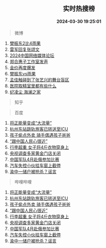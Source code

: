 <div align="center"><h2>实时热搜榜</h2><h4>2024-03-30 19:25:01</h4></div>

> 微博  

1. [樊振东2比4雨果](https://s.weibo.com/weibo?q=%23%E6%A8%8A%E6%8C%AF%E4%B8%9C2%E6%AF%944%E9%9B%A8%E6%9E%9C%23&t=31&band_rank=1&Refer=top)<br />
2. [雷军回复张颂文](https://s.weibo.com/weibo?q=%23%E9%9B%B7%E5%86%9B%E5%9B%9E%E5%A4%8D%E5%BC%A0%E9%A2%82%E6%96%87%23&t=31&band_rank=2&Refer=top)<br />
3. [2024中国网络媒体论坛](https://s.weibo.com/weibo?q=%232024%E4%B8%AD%E5%9B%BD%E7%BD%91%E7%BB%9C%E5%AA%92%E4%BD%93%E8%AE%BA%E5%9D%9B%23&t=31&band_rank=3&Refer=top)<br />
4. [郑合惠子工作室发声](https://s.weibo.com/weibo?q=%E9%83%91%E5%90%88%E6%83%A0%E5%AD%90%E5%B7%A5%E4%BD%9C%E5%AE%A4%E5%8F%91%E5%A3%B0&t=31&band_rank=4&Refer=top)<br />
5. [金价再度爆发](https://s.weibo.com/weibo?q=%23%E9%87%91%E4%BB%B7%E5%86%8D%E5%BA%A6%E7%88%86%E5%8F%91%23&t=31&band_rank=5&Refer=top)<br />
6. [樊振东vs雨果](https://s.weibo.com/weibo?q=%23%E6%A8%8A%E6%8C%AF%E4%B8%9Cvs%E9%9B%A8%E6%9E%9C%23&t=31&band_rank=6&Refer=top)<br />
7. [孟佳触碰到了张艺兴的舞台盲区](https://s.weibo.com/weibo?q=%23%E5%AD%9F%E4%BD%B3%E8%A7%A6%E7%A2%B0%E5%88%B0%E4%BA%86%E5%BC%A0%E8%89%BA%E5%85%B4%E7%9A%84%E8%88%9E%E5%8F%B0%E7%9B%B2%E5%8C%BA%23&t=31&band_rank=7&Refer=top)<br />
8. [医院取精室里都有些什么](https://s.weibo.com/weibo?q=%23%E5%8C%BB%E9%99%A2%E5%8F%96%E7%B2%BE%E5%AE%A4%E9%87%8C%E9%83%BD%E6%9C%89%E4%BA%9B%E4%BB%80%E4%B9%88%23&t=31&band_rank=8&Refer=top)<br />
9. [纪凌尘 海澜之家](https://s.weibo.com/weibo?q=%E7%BA%AA%E5%87%8C%E5%B0%98%20%E6%B5%B7%E6%BE%9C%E4%B9%8B%E5%AE%B6&t=31&band_rank=9&Refer=top)<br />

> 知乎  


> 百度  

1. [将正能量变成“大流量”](https://www.baidu.com/s?wd=%E5%B0%86%E6%AD%A3%E8%83%BD%E9%87%8F%E5%8F%98%E6%88%90%E2%80%9C%E5%A4%A7%E6%B5%81%E9%87%8F%E2%80%9D&sa=fyb_news&rsv_dl=fyb_news)<br />
2. [杭州东站跳轨旅客已转送至ICU](https://www.baidu.com/s?wd=%E6%9D%AD%E5%B7%9E%E4%B8%9C%E7%AB%99%E8%B7%B3%E8%BD%A8%E6%97%85%E5%AE%A2%E5%B7%B2%E8%BD%AC%E9%80%81%E8%87%B3ICU&sa=fyb_news&rsv_dl=fyb_news)<br />
3. [孩子偷点外卖 骑手偶遇孩子爸爸](https://www.baidu.com/s?wd=%E5%AD%A9%E5%AD%90%E5%81%B7%E7%82%B9%E5%A4%96%E5%8D%96+%E9%AA%91%E6%89%8B%E5%81%B6%E9%81%87%E5%AD%A9%E5%AD%90%E7%88%B8%E7%88%B8&sa=fyb_news&rsv_dl=fyb_news)<br />
4. [“跟中国人民心很近”](https://www.baidu.com/s?wd=%E2%80%9C%E8%B7%9F%E4%B8%AD%E5%9B%BD%E4%BA%BA%E6%B0%91%E5%BF%83%E5%BE%88%E8%BF%91%E2%80%9D&sa=fyb_news&rsv_dl=fyb_news)<br />
5. [行李超重 女子将4斤衣物穿身上](https://www.baidu.com/s?wd=%E8%A1%8C%E6%9D%8E%E8%B6%85%E9%87%8D+%E5%A5%B3%E5%AD%90%E5%B0%864%E6%96%A4%E8%A1%A3%E7%89%A9%E7%A9%BF%E8%BA%AB%E4%B8%8A&sa=fyb_news&rsv_dl=fyb_news)<br />
6. [央视调查多家黄金门店关闭](https://www.baidu.com/s?wd=%E5%A4%AE%E8%A7%86%E8%B0%83%E6%9F%A5%E5%A4%9A%E5%AE%B6%E9%BB%84%E9%87%91%E9%97%A8%E5%BA%97%E5%85%B3%E9%97%AD&sa=fyb_news&rsv_dl=fyb_news)<br />
7. [中国军队4月赴俄参加比赛](https://www.baidu.com/s?wd=%E4%B8%AD%E5%9B%BD%E5%86%9B%E9%98%9F4%E6%9C%88%E8%B5%B4%E4%BF%84%E5%8F%82%E5%8A%A0%E6%AF%94%E8%B5%9B&sa=fyb_news&rsv_dl=fyb_news)<br />
8. [汽车失控小伙挂车窗上截停](https://www.baidu.com/s?wd=%E6%B1%BD%E8%BD%A6%E5%A4%B1%E6%8E%A7%E5%B0%8F%E4%BC%99%E6%8C%82%E8%BD%A6%E7%AA%97%E4%B8%8A%E6%88%AA%E5%81%9C&sa=fyb_news&rsv_dl=fyb_news)<br />
9. [渝中一储户被抢杀？谣言](https://www.baidu.com/s?wd=%E6%B8%9D%E4%B8%AD%E4%B8%80%E5%82%A8%E6%88%B7%E8%A2%AB%E6%8A%A2%E6%9D%80%EF%BC%9F%E8%B0%A3%E8%A8%80&sa=fyb_news&rsv_dl=fyb_news)<br />

> 哔哩哔哩  

1. [将正能量变成“大流量”](https://www.baidu.com/s?wd=%E5%B0%86%E6%AD%A3%E8%83%BD%E9%87%8F%E5%8F%98%E6%88%90%E2%80%9C%E5%A4%A7%E6%B5%81%E9%87%8F%E2%80%9D&sa=fyb_news&rsv_dl=fyb_news)<br />
2. [杭州东站跳轨旅客已转送至ICU](https://www.baidu.com/s?wd=%E6%9D%AD%E5%B7%9E%E4%B8%9C%E7%AB%99%E8%B7%B3%E8%BD%A8%E6%97%85%E5%AE%A2%E5%B7%B2%E8%BD%AC%E9%80%81%E8%87%B3ICU&sa=fyb_news&rsv_dl=fyb_news)<br />
3. [孩子偷点外卖 骑手偶遇孩子爸爸](https://www.baidu.com/s?wd=%E5%AD%A9%E5%AD%90%E5%81%B7%E7%82%B9%E5%A4%96%E5%8D%96+%E9%AA%91%E6%89%8B%E5%81%B6%E9%81%87%E5%AD%A9%E5%AD%90%E7%88%B8%E7%88%B8&sa=fyb_news&rsv_dl=fyb_news)<br />
4. [“跟中国人民心很近”](https://www.baidu.com/s?wd=%E2%80%9C%E8%B7%9F%E4%B8%AD%E5%9B%BD%E4%BA%BA%E6%B0%91%E5%BF%83%E5%BE%88%E8%BF%91%E2%80%9D&sa=fyb_news&rsv_dl=fyb_news)<br />
5. [行李超重 女子将4斤衣物穿身上](https://www.baidu.com/s?wd=%E8%A1%8C%E6%9D%8E%E8%B6%85%E9%87%8D+%E5%A5%B3%E5%AD%90%E5%B0%864%E6%96%A4%E8%A1%A3%E7%89%A9%E7%A9%BF%E8%BA%AB%E4%B8%8A&sa=fyb_news&rsv_dl=fyb_news)<br />
6. [央视调查多家黄金门店关闭](https://www.baidu.com/s?wd=%E5%A4%AE%E8%A7%86%E8%B0%83%E6%9F%A5%E5%A4%9A%E5%AE%B6%E9%BB%84%E9%87%91%E9%97%A8%E5%BA%97%E5%85%B3%E9%97%AD&sa=fyb_news&rsv_dl=fyb_news)<br />
7. [中国军队4月赴俄参加比赛](https://www.baidu.com/s?wd=%E4%B8%AD%E5%9B%BD%E5%86%9B%E9%98%9F4%E6%9C%88%E8%B5%B4%E4%BF%84%E5%8F%82%E5%8A%A0%E6%AF%94%E8%B5%9B&sa=fyb_news&rsv_dl=fyb_news)<br />
8. [汽车失控小伙挂车窗上截停](https://www.baidu.com/s?wd=%E6%B1%BD%E8%BD%A6%E5%A4%B1%E6%8E%A7%E5%B0%8F%E4%BC%99%E6%8C%82%E8%BD%A6%E7%AA%97%E4%B8%8A%E6%88%AA%E5%81%9C&sa=fyb_news&rsv_dl=fyb_news)<br />
9. [渝中一储户被抢杀？谣言](https://www.baidu.com/s?wd=%E6%B8%9D%E4%B8%AD%E4%B8%80%E5%82%A8%E6%88%B7%E8%A2%AB%E6%8A%A2%E6%9D%80%EF%BC%9F%E8%B0%A3%E8%A8%80&sa=fyb_news&rsv_dl=fyb_news)<br />
